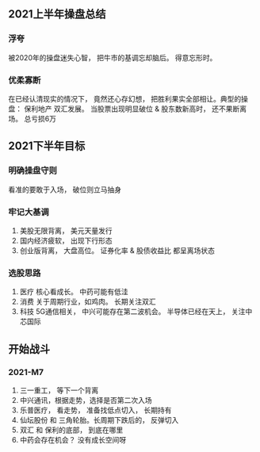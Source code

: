 ## 2021上半年操盘总结
### 浮夸
  被2020年的操盘迷失心智， 把牛市的基调忘却脑后。 得意忘形时。
  
### 优柔寡断
  在已经认清现实的情况下， 竟然还心存幻想， 把胜利果实全部相让。典型的操盘： 保利地产  双汇发展。  当股票出现明显破位 & 股东数新高时， 还不果断离场。 总亏损6万  
  
## 2021下半年目标

### 明确操盘守则

看准的要敢于入场， 破位则立马抽身

### 牢记大基调

1. 美股无限背离， 美元天量发行
2. 国内经济疲软， 出现下行形态
3. 创业版背离， 大盘高位。 证券化率 & 股债收益比 都呈离场状态

### 选股思路

1. 医疗  核心看成长。 中药可能有低洼
2. 消费  关于周期行业，如鸡肉。 长期关注双汇  
3. 科技  5G通信相关， 中兴可能存在第二波机会。 半导体已经在天上， 关注中芯国际

## 开始战斗
### 2021-M7
1. 三一重工， 等下一个背离
2. 中兴通讯，根据走势，选择是否第二次入场
3. 乐普医疗， 看走势， 准备找低点切入， 长期持有
4. 仙坛股份 和 三角轮胎。长周期下跌后的， 反弹切入
5. 双汇 和 保利的底部， 到底在哪里
6. 中药会存在机会？ 没有成长空间呀
